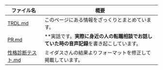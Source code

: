 |ファイル名|概要|
|---|---|
|[TRDL.md](../../blob/master/for%20hunter/TRDL.md)|このページにある情報をざっくりとまとめています。|
|[PR.md](../../blob/master/for%20hunter/PR.md)|**実話です。**実際に身近の人の転職相談でお話していた時の音声記録**を書き起こしています。|
|[性格診断テスト.md](../../blob/master/for%20hunter/性格診断テスト.md)|ミイダスさんの結果よりフォーマットを修正して掲載しています。|
